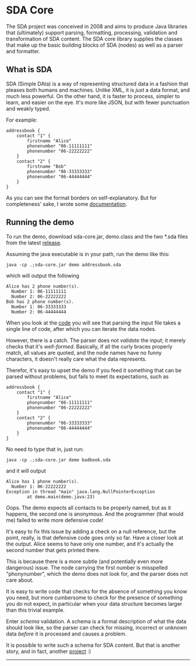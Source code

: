 # SDA Core

The SDA project was conceived in 2008 and aims to produce Java libraries 
that (ultimately) support parsing, formatting, processing, validation and 
transformation of SDA content. The SDA core library supplies the classes 
that make up the basic building blocks of SDA (nodes) as well as a parser 
and formatter.

## What is SDA

SDA (Simple DAta) is a way of representing structured data in a fashion that 
pleases both humans and machines. Unlike XML, it is *just* a data format, and 
much less powerful. On the other hand, it is faster to process, simpler to 
learn, and easier on the eye. It's more like JSON, but with fewer punctuation 
and weakly typed.

For example:

	addressbook {
		contact "1" {
			firstname "Alice"
			phonenumber "06-11111111"
			phonenumber "06-22222222"
		}
		contact "2" {
			firstname "Bob"
			phonenumber "06-33333333"
			phonenumber "06-44444444"
		}
	}

As you can see the format borders on self-explanatory. But for completeness' 
sake, I wrote some [documentation](docs/).

## Running the demo

To run the demo, download sda-core.jar, demo.class and the two \*.sda files 
from the latest [release](https://github.com/hclbaur/sda-core/releases/latest).
	
Assuming the java executable is in your path, run the demo like this:

	java -cp .;sda-core.jar demo addressbook.sda
	
which will output the following

	Alice has 2 phone number(s).
	  Number 1: 06-11111111
	  Number 2: 06-22222222
	Bob has 2 phone number(s).
	  Number 1: 06-33333333
	  Number 2: 06-44444444

When you look at the [code](src/test/java/demo.java) you will see that 
parsing the input file takes a single line of code, after which you can 
iterate the data nodes.

However, there is a catch. The parser does not *validate* the input; it 
merely checks that it's *well-formed*. Basically, if all the curly braces 
properly match, all values are quoted, and the node names have no funny 
characters, it doesn't really care what the data represents. 

Therefor, it's easy to upset the demo if you feed it something that can 
be parsed without problems, but fails to meet its expectations, such as

	addressbook {
		contact "1" {
			firstname "Alice"
			phonynumber "06-11111111"
			phonenumber "06-22222222"
		}
		contact "2" {
			phonenumber "06-33333333"
			phonenumber "06-44444444"
		}
	}

No need to type that in, just run:

	java -cp .;sda-core.jar demo badbook.sda
	
and it will output

	Alice has 1 phone number(s).
	  Number 1: 06-22222222
	Exception in thread "main" java.lang.NullPointerException
			at demo.main(demo.java:23)
	
Oops. The demo expects all contacts to be properly named, but as it happens, 
the second one is anonymous. And the programmer (that would me) failed to 
write more defensive code!

It's easy to fix this issue by adding a check on a null reference, but the 
point, really, is that defensive code goes only so far. Have a closer look 
at the output. Alice seems to have only one number, and it's actually the 
second number that gets printed there.

This is because there is a more subtle (and potentially even more dangerous) 
issue. The node carrying the first number is misspelled "phonynumber", which 
the demo does not look for, and the parser does not care about.   

It is easy to write code that checks for the absence of something you know 
you need, but more cumbersome to check for the presence of something you do 
not expect, in particular when your data structure becomes larger than this 
trivial example.

Enter *schema* validation. A schema is a formal description of what the data 
should look like, so the parser can check for missing, incorrect or unknown
data *before* it is processed and causes a problem.

It is possible to write such a schema for SDA content. But that is another 
story, and in fact, another [project](https://github.com/hclbaur/sds-core) :)

----